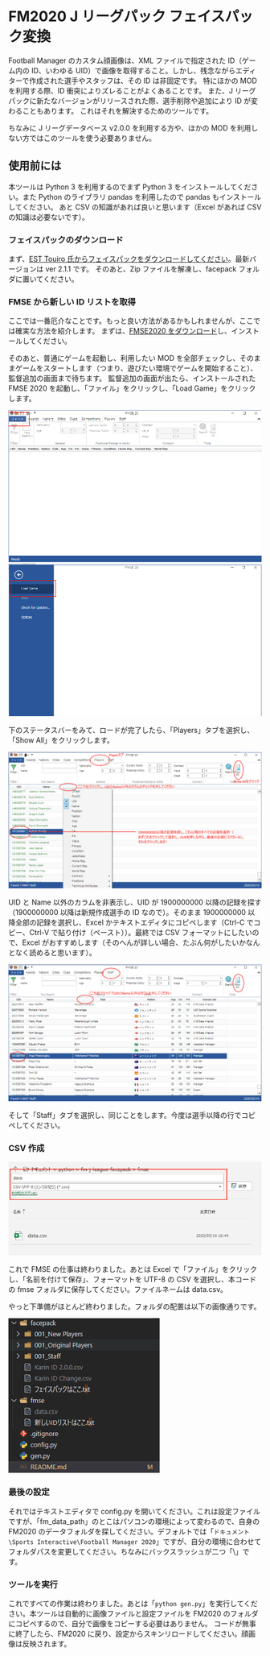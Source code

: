 # FM2020 J リーグパック フェイスパック変換

Football Manager のカスタム顔画像は、XML ファイルで指定された ID（ゲーム内の ID、いわゆる UID）で画像を取得すること。しかし、残念ながらエディターで作成された選手やスタッフは、その ID は非固定です。
特にほかの MOD を利用する際、ID 衝突によりズレることがよくあることです。
また、J リーグパックに新たなバージョンがリリースされた際、選手削除や追加により ID が変わることもあります。
これはそれを解決するためのツールです。

ちなみに J リーグデータベース v2.0.0 を利用する方や、ほかの MOD を利用しない方ではこのツールを使う必要ありません。

## 使用前には

本ツールは Python 3 を利用するのでまず Python 3 をインストールしてください。また Python のライブラリ pandas を利用したので pandas もインストールしてください。
あと CSV の知識があれば良いと思います（Excel があれば CSV の知識は必要ないです）。

### フェイスパックのダウンロード

まず、[EST Touiro 氏からフェイスパックをダウンロードしてください](http://estouiro.wp.xdomain.jp/2019/12/25/j-league-facepack-footballmanager-2020/)。最新バージョンは ver 2.1.1 です。
そのあと、Zip ファイルを解凍し、facepack フォルダに置いてください。

### FMSE から新しい ID リストを取得

ここでは一番厄介なことです。もっと良い方法があるかもしれませんが、ここでは確実な方法を紹介します。
まずは、[FMSE2020 をダウンロード](https://www.fmscout.com/a-fm-scout-editor-2020.html)し、インストールしてください。

そのあと、普通にゲームを起動し、利用したい MOD を全部チェックし、そのままゲームをスタートします（つまり、遊びたい環境でゲームを開始すること）、監督追加の画面まで待ちます。
監督追加の画面が出たら、インストールされた FMSE 2020 を起動し、「ファイル」をクリックし、「Load Game」をクリックします。

![「ファイル」をクリックし](readme/fmse_01.png "「ファイル」をクリックし")
![「Load Game」をクリックします](readme/fmse_02.png "「Load Game」をクリックします")

下のステータスバーをみて、ロードが完了したら、「Players」タブを選択し、「Show All」をクリックします。

![選手](readme/fmse_03.png "選手")

UID と Name 以外のカラムを非表示し、UID が 1900000000 以降の記録を探す（1900000000 以降は新規作成選手の ID なので）。そのまま 1900000000 以降全部の記録を選択し、Excel かテキストエディタにコピペします（Ctrl-C でコピー、Ctrl-V で貼り付け（ペースト））。最終では CSV フォーマットにしたいので、Excel がおすすめします（そのへんが詳しい場合、たぶん何がしたいかなんとなく読めると思います）。

![スタッフ](readme/fmse_04.png "スタッフ")

そして「Staff」タブを選択し、同じことをします。今度は選手以降の行でコピペしてください。

### CSV 作成

![エクセル](readme/excel.png "エクセル")

これで FMSE の仕事は終わりました。あとは Excel で「ファイル」をクリックし、「名前を付けて保存」、フォーマットを UTF-8 の CSV を選択し、本コードの fmse フォルダに保存してください。ファイルネームは data.csv。

やっと下準備がほとんど終わりました。フォルダの配置は以下の画像通りです。

![フォルダの配置](readme/folder_str.png "フォルダの配置")

### 最後の設定

それではテキストエディタで config.py を開いてください。これは設定ファイルですが、「fm_data_path」のとこはパソコンの環境によって変わるので、自身の FM2020 のデータフォルダを探してください。デフォルトでは「`ドキュメント\Sports Interactive\Football Manager 2020`」ですが、自分の環境に合わせてフォルダパスを変更してください。ちなみにバックスラッシュが二つ「\\」です。

### ツールを実行

これですべての作業は終わりました。あとは「`python gen.py`」を実行してください。本ツールは自動的に画像ファイルと設定ファイルを FM2020 のフォルダにコピペするので、自分で画像をコピーする必要はありません。
コードが無事に終了したら、FM2020 に戻り、設定からスキンリロードしてください。顔画像は反映されます。
